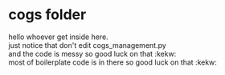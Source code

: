 # cogs folder
hello whoever get inside here.  
just notice that don't edit cogs_management.py  
and the code is messy so good luck on that :kekw:  
most of boilerplate code is in there so good luck on that :kekw: